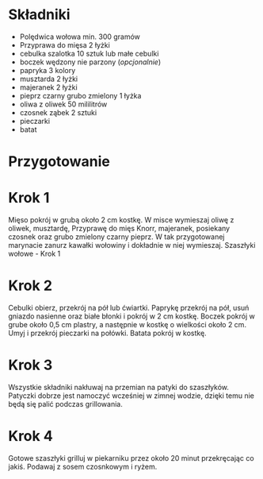 # Składniki

 - Polędwica wołowa min. 300 gramów
 - Przyprawa do mięsa 2 łyżki
 - cebulka szalotka 10 sztuk lub małe cebulki
 - boczek wędzony nie parzony (*opcjonalnie*)
 - papryka 3 kolory
 - musztarda 2 łyżki
 - majeranek 2 łyżki
 - pieprz czarny grubo zmielony 1 łyżka
 - oliwa z oliwek 50 mililitrów
 - czosnek ząbek 2 sztuki
 - pieczarki
 - batat
# Przygotowanie
# Krok 1
Mięso pokrój w grubą około 2 cm kostkę. W misce wymieszaj oliwę z oliwek, musztardę, Przyprawę do mięs Knorr, majeranek, posiekany czosnek oraz grubo zmielony czarny pieprz. W tak przygotowanej marynacie zanurz kawałki wołowiny i dokładnie w niej wymieszaj.
Szaszłyki wołowe  - Krok 1
# Krok 2
Cebulki obierz, przekrój na pół lub ćwiartki. Paprykę przekrój na pół, usuń gniazdo nasienne oraz białe błonki i pokrój w 2 cm kostkę. Boczek pokrój w grube około 0,5 cm plastry, a następnie w kostkę o wielkości około 2 cm. Umyj i przekrój pieczarki na połówki. Batata pokrój w kostkę.
# Krok 3
Wszystkie składniki nakłuwaj na przemian na patyki do szaszłyków. Patyczki dobrze jest namoczyć wcześniej w zimnej wodzie, dzięki temu nie będą się palić podczas grillowania.
# Krok 4
Gotowe szaszłyki grilluj w piekarniku przez około 20 minut przekręcając co jakiś. Podawaj z sosem czosnkowym i ryżem.
